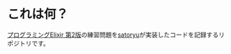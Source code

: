 # これは何？

[プログラミングElixir 第2版](https://amzn.to/3pcf1Bp)の練習問題を[satoryu](https://github.com/satoryu)が実装したコードを記録するリポジトリです。

